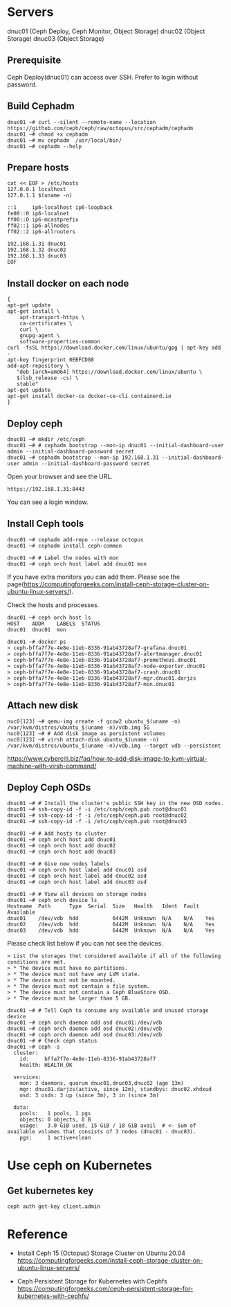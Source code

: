 # Servers

dnuc01 (Ceph Deploy, Ceph Monitor, Object Storage)
dnuc02 (Object Storage)
dnuc03 (Object Storage)

## Prerequisite

Ceph Deploy(dnuc01) can access over SSH. Prefer to login without password.

## Build Cephadm

```
dnuc01 ~# curl --silent --remote-name --location https://github.com/ceph/ceph/raw/octopus/src/cephadm/cephadm
dnuc01 ~# chmod +x cephadm
dnuc01 ~# mv cephadm  /usr/local/bin/
dnuc01 ~# cephadm --help
```

## Prepare hosts

```
cat << EOF > /etc/hosts
127.0.0.1 localhost
127.0.1.1 $(uname -n)

::1     ip6-localhost ip6-loopback
fe00::0 ip6-localnet
ff00::0 ip6-mcastprefix
ff02::1 ip6-allnodes
ff02::2 ip6-allrouters

192.168.1.31 dnuc01
192.168.1.32 dnuc02
192.168.1.33 dnuc03
EOF

```

## Install docker on each node

```
{
apt-get update
apt-get install \
    apt-transport-https \
    ca-certificates \
    curl \
    gnupg-agent \
    software-properties-common
curl -fsSL https://download.docker.com/linux/ubuntu/gpg | apt-key add -
apt-key fingerprint 0EBFCD88
add-apt-repository \
   "deb [arch=amd64] https://download.docker.com/linux/ubuntu \
   $(lsb_release -cs) \
   stable"
apt-get update
apt-get install docker-ce docker-ce-cli containerd.io
}
```

## Deploy ceph

```
dnuc01 ~# mkdir /etc/ceph
dnuc01 ~# # cephadm bootstrap --mon-ip dnuc01 --initial-dashboard-user admin --initial-dashboard-password secret
dnuc01 ~# cephadm bootstrap --mon-ip 192.168.1.31 --initial-dashboard-user admin --initial-dashboard-password secret
```

Open your browser and see the URL.

```
https://192.168.1.31:8443
```

You can see a login window.

## Install Ceph tools

```
dnuc01 ~# cephadm add-repo --release octopus
dnuc01 ~# cephadm install ceph-common

dnuc01 ~# # Label the nodes with mon
dnuc01 ~# ceph orch host label add dnuc01 mon
```

If you have extra monitors you can add them.
Please see the page(https://computingforgeeks.com/install-ceph-storage-cluster-on-ubuntu-linux-servers/).

Check the hosts and processes.

```
dnuc01 ~# ceph orch host ls
HOST    ADDR    LABELS  STATUS
dnuc01  dnuc01  mon

dnuc01 ~# docker ps
> ceph-bffa7f7e-4e8e-11eb-8336-91ab43728af7-grafana.dnuc01
> ceph-bffa7f7e-4e8e-11eb-8336-91ab43728af7-alertmanager.dnuc01
> ceph-bffa7f7e-4e8e-11eb-8336-91ab43728af7-prometheus.dnuc01
> ceph-bffa7f7e-4e8e-11eb-8336-91ab43728af7-node-exporter.dnuc01
> ceph-bffa7f7e-4e8e-11eb-8336-91ab43728af7-crash.dnuc01
> ceph-bffa7f7e-4e8e-11eb-8336-91ab43728af7-mgr.dnuc01.darjzs
> ceph-bffa7f7e-4e8e-11eb-8336-91ab43728af7-mon.dnuc01
```

## Attach new disk

```
nuc0[123] ~# qemu-img create -f qcow2 ubuntu_$(uname -n) /var/kvm/distros/ubuntu_$(uname -n)/vdb.img 5G
nuc0[123] ~# # Add disk image as persistent volumes
nuc0[123] ~# virsh attach-disk ubuntu_$(uname -n) /var/kvm/distros/ubuntu_$(uname -n)/vdb.img --target vdb --persistent
```

https://www.cyberciti.biz/faq/how-to-add-disk-image-to-kvm-virtual-machine-with-virsh-command/

## Deploy Ceph OSDs

```
dnuc01 ~# # Install the cluster's public SSH key in the new OSD nodes.
dnuc01 ~# ssh-copy-id -f -i /etc/ceph/ceph.pub root@dnuc01
dnuc01 ~# ssh-copy-id -f -i /etc/ceph/ceph.pub root@dnuc02
dnuc01 ~# ssh-copy-id -f -i /etc/ceph/ceph.pub root@dnuc03

dnuc01 ~# # Add hosts to cluster
dnuc01 ~# ceph orch host add dnuc01
dnuc01 ~# ceph orch host add dnuc02
dnuc01 ~# ceph orch host add dnuc03

dnuc01 ~# # Give new nodes labels
dnuc01 ~# ceph orch host label add dnuc01 osd
dnuc01 ~# ceph orch host label add dnuc02 osd
dnuc01 ~# ceph orch host label add dnuc03 osd

dnuc01 ~# # View all devices on storage nodes
dnuc01 ~# ceph orch device ls
Hostname  Path      Type  Serial  Size   Health   Ident  Fault  Available
dnuc01    /dev/vdb  hdd           6442M  Unknown  N/A    N/A    Yes
dnuc02    /dev/vdb  hdd           6442M  Unknown  N/A    N/A    Yes
dnuc03    /dev/vdb  hdd           6442M  Unknown  N/A    N/A    Yes
```

Please check list below if you can not see the devices.

```
> List the storages thet considered available if all of the following conditions are met.
> * The device must have no partitions.
> * The device must not have any LVM state.
> * The device must not be mounted.
> * The device must not contain a file system.
> * The device must not contain a Ceph BlueStore OSD.
> * The device must be larger than 5 GB.
```

```
dnuc01 ~# # Tell Ceph to consume any available and unused storage device
dnuc01 ~# ceph orch daemon add osd dnuc01:/dev/vdb
dnuc01 ~# ceph orch daemon add osd dnuc02:/dev/vdb
dnuc01 ~# ceph orch daemon add osd dnuc03:/dev/vdb
dnuc01 ~# # Check ceph status
dnuc01 ~# ceph -s
  cluster:
    id:     bffa7f7e-4e8e-11eb-8336-91ab43728af7
    health: HEALTH_OK

  services:
    mon: 3 daemons, quorum dnuc01,dnuc03,dnuc02 (age 13m)
    mgr: dnuc01.darjzs(active, since 12m), standbys: dnuc02.xhdxud
    osd: 3 osds: 3 up (since 3m), 3 in (since 3m)

  data:
    pools:   1 pools, 1 pgs
    objects: 0 objects, 0 B
    usage:   3.0 GiB used, 15 GiB / 18 GiB avail  # <- Sum of available volumes that consists of 3 nodes (dnuc01 - dnuc03).
    pgs:     1 active+clean

```

# Use ceph on Kubernetes

## Get kubernetes key

```
ceph auth get-key client.admin
```

# Reference
* Install Ceph 15 (Octopus) Storage Cluster on Ubuntu 20.04
https://computingforgeeks.com/install-ceph-storage-cluster-on-ubuntu-linux-servers/

* Ceph Persistent Storage for Kubernetes with Cephfs
https://computingforgeeks.com/ceph-persistent-storage-for-kubernetes-with-cephfs/

